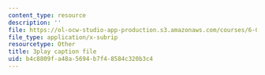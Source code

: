 ```yaml
---
content_type: resource
description: ''
file: https://ol-ocw-studio-app-production.s3.amazonaws.com/courses/6-00-introduction-to-computer-science-and-programming-fall-2008/b4c8809fa48a5694b7f48584c320b3c4_le8tpXQyYcM.vtt
file_type: application/x-subrip
resourcetype: Other
title: 3play caption file
uid: b4c8809f-a48a-5694-b7f4-8584c320b3c4
---
```

